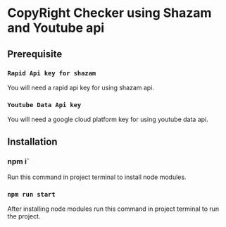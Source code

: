 # CopyRight Checker using Shazam and Youtube api


## Prerequisite

### `Rapid Api key for shazam`

You will need a rapid api key for using shazam api.

### `Youtube Data Api key`

You will need a google cloud platform key for using youtube data api.

## Installation

### npm i`

Run this command in project terminal to install node modules.

### `npm run start`

After installing node modules run this command in project terminal to run the project.
